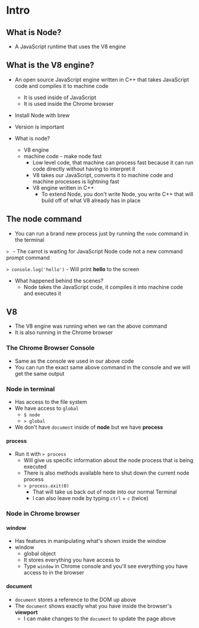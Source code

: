 # Intro
## What is Node?
* A JavaScript runtime that uses the V8 engine

## What is the V8 engine?
* An open source JavaScript engine written in C++ that takes JavaScript code and compiles it to machine code
    - It is used inside of JavaScript
    - It is used inside the Chrome browser

* Install Node with brew
* Version is important
* What is node?
    - V8 engine
    - machine code - make node fast
        + Low level code, that machine can process fast because it can run code directly without having to interpret it
        + V8 takes our JavaScript, converts it to machine code and machine processes is lightning fast
        + V8 engine written in C++
            * To extend Node, you don't write Node, you write C++ that will build off of what V8 already has in place

## The node command
* You can run a brand new process just by running the `node` command in the terminal

`> ` - The carrot is waiting for JavaScript Node code not a new command prompt command

`> console.log('hello')` - Will print **hello** to the screen

* What happened behind the scenes?
    - Node takes the JavaScript code, it compiles it into machine code and executes it

## V8
* The V8 engine was running when we ran the above command
* It is also running in the Chrome browser

### The Chrome Browser Console
* Same as the console we used in our above code
* You can run the exact same above command in the console and we will get the same output

### Node in terminal
* Has access to the file system
* We have access to `global`
    - `$ node`
    - `> global`
* We don't have `document` inside of **node** but we have **process**

#### process
* Run it with `> process`
    - Will give us specific information about the node process that is being executed
    - There is also methods available here to shut down the current node process
    - `> process.exit(0)`
        + That will take us back out of node into our normal Terminal
        + I can also leave node by typing `ctrl` + `c` (twice)

### Node in Chrome browser
#### window
* Has features in manipulating what's shown inside the window
* window
    - global object
    - It stores everything you have access to
    - Type `window` in Chrome console and you'll see everything you have access to in the browser

#### document
* `document` stores a reference to the DOM up above
* The `document` shows exactly what you have inside the browser's **viewport**
    - I can make changes to the `document` to update the page above
